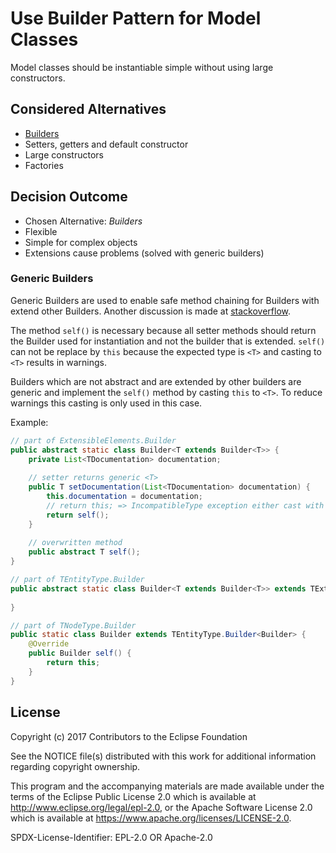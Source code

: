 # Use Builder Pattern for Model Classes

Model classes should be instantiable simple without using large constructors.

## Considered Alternatives

* [Builders]
* Setters, getters and default constructor 
* Large constructors
* Factories

## Decision Outcome

* Chosen Alternative: *Builders*
* Flexible
* Simple for complex objects
* Extensions cause problems (solved with generic builders) 

### Generic Builders

Generic Builders are used to enable safe method chaining for Builders with extend other Builders.
Another discussion is made at [stackoverflow].

The method `self()` is necessary because all setter methods should return the Builder used for instantiation and not the builder that is extended. `self()` can not be replace by `this` because the expected type is `<T>` and casting to `<T>` results in warnings.

Builders which are not abstract and are extended by other builders are generic and implement the `self()` method by casting `this` to `<T>`. To reduce warnings this casting is only used in this case.

Example:
```java
// part of ExtensibleElements.Builder
public abstract static class Builder<T extends Builder<T>> {
    private List<TDocumentation> documentation;
    
    // setter returns generic <T> 
    public T setDocumentation(List<TDocumentation> documentation) {
        this.documentation = documentation;
        // return this; => IncompatibleType exception either cast with warnings or use self() method
        return self();
    }
    
    // overwritten method
    public abstract T self();
}

// part of TEntityType.Builder
public abstract static class Builder<T extends Builder<T>> extends TExtensibleElements.Builder<T> {
	
}

// part of TNodeType.Builder
public static class Builder extends TEntityType.Builder<Builder> {
    @Override
    public Builder self() {
        return this;
    }
}
```



[Builders]:(https://en.wikipedia.org/wiki/Builder_pattern)
[stackoverflow]: https://stackoverflow.com/a/5818701/8235252

## License

Copyright (c) 2017 Contributors to the Eclipse Foundation

See the NOTICE file(s) distributed with this work for additional
information regarding copyright ownership.

This program and the accompanying materials are made available under the
terms of the Eclipse Public License 2.0 which is available at
http://www.eclipse.org/legal/epl-2.0, or the Apache Software License 2.0
which is available at https://www.apache.org/licenses/LICENSE-2.0.

SPDX-License-Identifier: EPL-2.0 OR Apache-2.0
